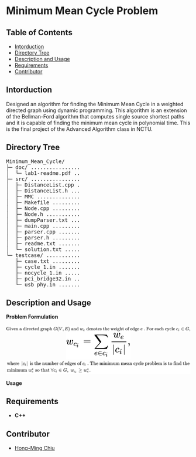 # Minimum Mean Cycle Problem

## Table of Contents
- [Intorduction](#intorduction)
- [Directory Tree](#directory-tree)
- [Description and Usage](#description-and-usage)
- [Requirements](#requirements)
- [Contributor](#contributor)

## Intorduction
Designed an algorithm for finding the Minimum Mean Cycle in a weighted directed graph using dynamic programming. This algorithm is an extension of the Bellman-Ford algorithm that computes single source shortest paths and it is capable of finding the minimum mean cycle in polynomial time. This is the final project of the Advanced Algorithm class in NCTU.

## Directory Tree
<pre>
Minimum_Mean_Cycle/
├─ doc/ ................ 
│  └─ lab1-readme.pdf .. 
├─ src/ ................ 
│  ├─ DistanceList.cpp . 
│  ├─ DistanceList.h ... 
│  ├─ MMC .............. 
│  ├─ Makefile ......... 
│  ├─ Node.cpp ......... 
│  ├─ Node.h ........... 
│  ├─ dumpParser.txt ... 
│  ├─ main.cpp ......... 
│  ├─ parser.cpp ....... 
│  ├─ parser.h ......... 
│  ├─ readme.txt ....... 
│  └─ solution.txt ..... 
└─ testcase/ ........... 
   ├─ case.txt ......... 
   ├─ cycle_1.in ....... 
   ├─ nocycle_1.in ..... 
   ├─ pci_bridge32.in .. 
   └─ usb_phy.in ....... 
</pre>

## Description and Usage
**Problem Formulation**
<!-- $$
\text{Given a directed graph}\ G(V,E)\ \text{and}\ w_e\ \text{denotes the weight of edge}\ e\ \text{. For each cycle}\ c_i \in G,
$$ -->
<!-- $$
\begin{aligned} 
    &\text{where}\ \left|c_i\right|\ \text{is the number of edges of}\ c_i\ \text{. The minimum mean cycle problem is to find the} \\
    &\text{minimum}\ w_c^*\ \text{so that}\ \forall c_i \in G,\ w_{c_i}\geq w_c^*.
\end{aligned}
$$ --> 

<img style="transform: translateY(0.25em);" src="svg/qwMdUPqrXc.svg"/>
<div align="center" padding="0 2000px"><img src="svg/clDbXz5n3S.svg"/></div>
<img src="svg/VheqT1hJBg.svg"/>

**Usage**



## Requirements
- **C++**

## Contributor
- [Hong-Ming Chiu](https://hong-ming.github.io/)